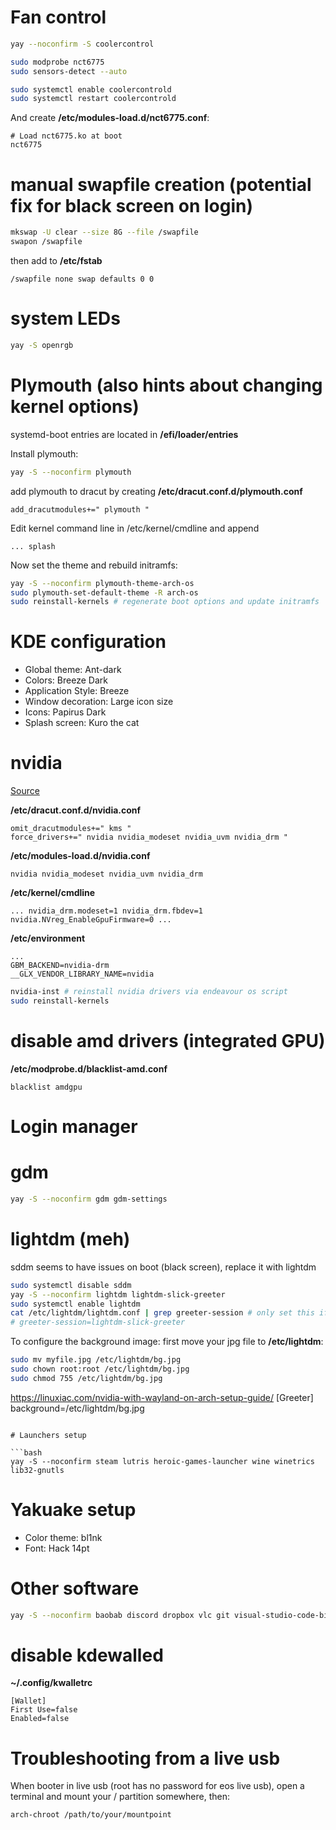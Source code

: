 # Fan control

```bash
yay --noconfirm -S coolercontrol

sudo modprobe nct6775
sudo sensors-detect --auto

sudo systemctl enable coolercontrold
sudo systemctl restart coolercontrold
```

And create **/etc/modules-load.d/nct6775.conf**:

```
# Load nct6775.ko at boot
nct6775
```

# manual swapfile creation (potential fix for black screen on login)

```bash
mkswap -U clear --size 8G --file /swapfile
swapon /swapfile
```

then add to **/etc/fstab**

```
/swapfile none swap defaults 0 0
```

# system LEDs

```bash
yay -S openrgb
```

# Plymouth (also hints about changing kernel options)

systemd-boot entries are located in **/efi/loader/entries**

Install plymouth:

```bash
yay -S --noconfirm plymouth
```

add plymouth to dracut by creating **/etc/dracut.conf.d/plymouth.conf**

```
add_dracutmodules+=" plymouth "
```

Edit kernel command line in /etc/kernel/cmdline and append

```
... splash
```

Now set the theme and rebuild initramfs:

```bash
yay -S --noconfirm plymouth-theme-arch-os
sudo plymouth-set-default-theme -R arch-os
sudo reinstall-kernels # regenerate boot options and update initramfs
```

# KDE configuration

- Global theme: Ant-dark
- Colors: Breeze Dark
- Application Style: Breeze
- Window decoration: Large icon size
- Icons: Papirus Dark
- Splash screen: Kuro the cat

# nvidia

[Source](https://linuxiac.com/nvidia-with-wayland-on-arch-setup-guide/)

**/etc/dracut.conf.d/nvidia.conf**

```
omit_dracutmodules+=" kms "
force_drivers+=" nvidia nvidia_modeset nvidia_uvm nvidia_drm "
```

**/etc/modules-load.d/nvidia.conf**

```
nvidia nvidia_modeset nvidia_uvm nvidia_drm
```

**/etc/kernel/cmdline**

```
... nvidia_drm.modeset=1 nvidia_drm.fbdev=1 nvidia.NVreg_EnableGpuFirmware=0 ...
```

**/etc/environment**

```
...
GBM_BACKEND=nvidia-drm
__GLX_VENDOR_LIBRARY_NAME=nvidia
```

```bash
nvidia-inst # reinstall nvidia drivers via endeavour os script
sudo reinstall-kernels
```

# disable amd drivers (integrated GPU)

**/etc/modprobe.d/blacklist-amd.conf**

```
blacklist amdgpu
```

# Login manager

# gdm

```bash
yay -S --noconfirm gdm gdm-settings
```

# lightdm (meh)
sddm seems to have issues on boot (black screen), replace it with lightdm

```bash
sudo systemctl disable sddm
yay -S --noconfirm lightdm lightdm-slick-greeter
sudo systemctl enable lightdm
cat /etc/lightdm/lightdm.conf | grep greeter-session # only set this if you need to
# greeter-session=lightdm-slick-greeter
```

To configure the background image: first move your jpg file to **/etc/lightdm**:

```bash
sudo mv myfile.jpg /etc/lightdm/bg.jpg
sudo chown root:root /etc/lightdm/bg.jpg
sudo chmod 755 /etc/lightdm/bg.jpg
```
https://linuxiac.com/nvidia-with-wayland-on-arch-setup-guide/
[Greeter]
background=/etc/lightdm/bg.jpg
```

# Launchers setup

```bash
yay -S --noconfirm steam lutris heroic-games-launcher wine winetrics lib32-gnutls
```

# Yakuake setup

- Color theme: bl1nk
- Font: Hack 14pt

# Other software

```bash
yay -S --noconfirm baobab discord dropbox vlc git visual-studio-code-bin yakuake python-pip python gitkraken veracrypt python-pygments gameconqueror jq
```

# disable kdewalled

**~/.config/kwalletrc**

```
[Wallet]
First Use=false
Enabled=false
```

# Troubleshooting from a live usb

When booter in live usb (root has no password for eos live usb), open a terminal and mount your / partition somewhere, then:

```bash
arch-chroot /path/to/your/mountpoint
```